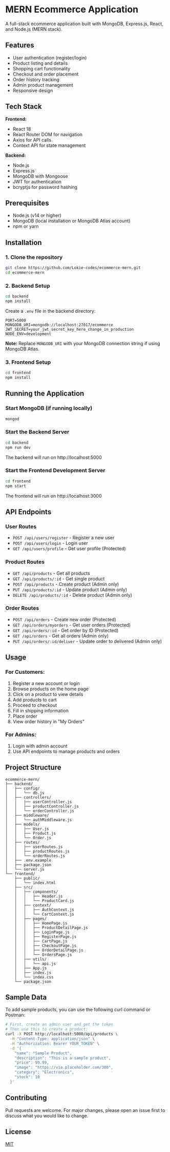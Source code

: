 # MERN Ecommerce Application

A full-stack ecommerce application built with MongoDB, Express.js, React, and Node.js (MERN stack).

## Features

- User authentication (register/login)
- Product listing and details
- Shopping cart functionality
- Checkout and order placement
- Order history tracking
- Admin product management
- Responsive design

## Tech Stack

**Frontend:**
- React 18
- React Router DOM for navigation
- Axios for API calls
- Context API for state management

**Backend:**
- Node.js
- Express.js
- MongoDB with Mongoose
- JWT for authentication
- bcryptjs for password hashing

## Prerequisites

- Node.js (v14 or higher)
- MongoDB (local installation or MongoDB Atlas account)
- npm or yarn

## Installation

### 1. Clone the repository
```bash
git clone https://github.com/Lokie-codes/ecommerce-mern.git
cd ecommerce-mern
```

### 2. Backend Setup

```bash
cd backend
npm install
```

Create a `.env` file in the backend directory:
```
PORT=5000
MONGODB_URI=mongodb://localhost:27017/ecommerce
JWT_SECRET=your_jwt_secret_key_here_change_in_production
NODE_ENV=development
```

**Note:** Replace `MONGODB_URI` with your MongoDB connection string if using MongoDB Atlas.

### 3. Frontend Setup

```bash
cd frontend
npm install
```

## Running the Application

### Start MongoDB (if running locally)
```bash
mongod
```

### Start the Backend Server
```bash
cd backend
npm run dev
```
The backend will run on http://localhost:5000

### Start the Frontend Development Server
```bash
cd frontend
npm start
```
The frontend will run on http://localhost:3000

## API Endpoints

### User Routes
- `POST /api/users/register` - Register a new user
- `POST /api/users/login` - Login user
- `GET /api/users/profile` - Get user profile (Protected)

### Product Routes
- `GET /api/products` - Get all products
- `GET /api/products/:id` - Get single product
- `POST /api/products` - Create product (Admin only)
- `PUT /api/products/:id` - Update product (Admin only)
- `DELETE /api/products/:id` - Delete product (Admin only)

### Order Routes
- `POST /api/orders` - Create new order (Protected)
- `GET /api/orders/myorders` - Get user orders (Protected)
- `GET /api/orders/:id` - Get order by ID (Protected)
- `GET /api/orders` - Get all orders (Admin only)
- `PUT /api/orders/:id/deliver` - Update order to delivered (Admin only)

## Usage

### For Customers:
1. Register a new account or login
2. Browse products on the home page
3. Click on a product to view details
4. Add products to cart
5. Proceed to checkout
6. Fill in shipping information
7. Place order
8. View order history in "My Orders"

### For Admins:
1. Login with admin account
2. Use API endpoints to manage products and orders

## Project Structure

```
ecommerce-mern/
├── backend/
│   ├── config/
│   │   └── db.js
│   ├── controllers/
│   │   ├── userController.js
│   │   ├── productController.js
│   │   └── orderController.js
│   ├── middleware/
│   │   └── authMiddleware.js
│   ├── models/
│   │   ├── User.js
│   │   ├── Product.js
│   │   └── Order.js
│   ├── routes/
│   │   ├── userRoutes.js
│   │   ├── productRoutes.js
│   │   └── orderRoutes.js
│   ├── .env.example
│   ├── package.json
│   └── server.js
└── frontend/
    ├── public/
    │   └── index.html
    ├── src/
    │   ├── components/
    │   │   ├── Header.js
    │   │   └── ProductCard.js
    │   ├── context/
    │   │   ├── AuthContext.js
    │   │   └── CartContext.js
    │   ├── pages/
    │   │   ├── HomePage.js
    │   │   ├── ProductDetailPage.js
    │   │   ├── LoginPage.js
    │   │   ├── RegisterPage.js
    │   │   ├── CartPage.js
    │   │   ├── CheckoutPage.js
    │   │   ├── OrderDetailPage.js
    │   │   └── OrdersPage.js
    │   ├── utils/
    │   │   └── api.js
    │   ├── App.js
    │   ├── index.js
    │   └── index.css
    └── package.json
```

## Sample Data

To add sample products, you can use the following curl command or Postman:

```bash
# First, create an admin user and get the token
# Then use this to create a product:
curl -X POST http://localhost:5000/api/products \
  -H "Content-Type: application/json" \
  -H "Authorization: Bearer YOUR_TOKEN" \
  -d '{
    "name": "Sample Product",
    "description": "This is a sample product",
    "price": 99.99,
    "image": "https://via.placeholder.com/300",
    "category": "Electronics",
    "stock": 10
  }'
```

## Contributing

Pull requests are welcome. For major changes, please open an issue first to discuss what you would like to change.

## License

[MIT](LICENSE)